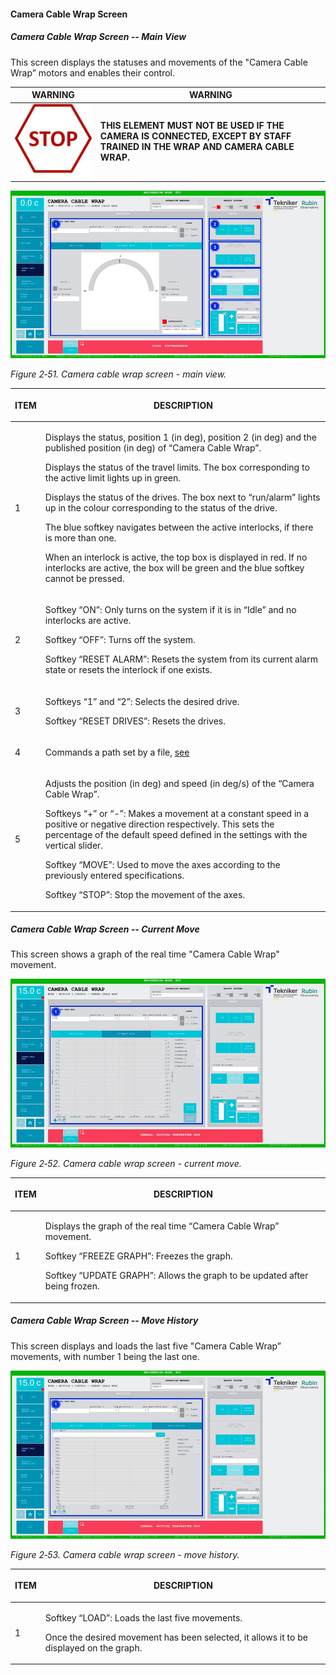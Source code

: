 #### Camera Cable Wrap Screen

##### Camera Cable Wrap Screen -- Main View

This screen displays the statuses and movements of the "Camera Cable Wrap” motors and enables their control.

| WARNING| WARNING|
|----------|----------|
| ![](../Resources/media/image005.png)| **THIS ELEMENT MUST NOT BE USED IF THE CAMERA IS CONNECTED, EXCEPT BY STAFF TRAINED IN THE WRAP AND CAMERA CABLE WRAP.**|

![](../Resources/media/image67.png)

*Figure 2‑51. Camera cable wrap screen - main view.*

<table class="table">
<thead>
<tr class="header">
<th><p>ITEM</p></th>
<th><p>DESCRIPTION</p></th>
</tr>
</thead>
<tbody>
<tr class="odd">
<td><p>1</p></td>
<td><p>Displays the status, position 1 (in deg), position 2 (in deg) and the published position (in deg) of “Camera
Cable Wrap”.</p>
<p>Displays the status of the travel limits. The box corresponding to the active limit lights up in
green.</p>
<p>Displays the status of the drives. The box next to “run/alarm” lights up in the colour corresponding to the status
of the drive.</p>
<p>The blue softkey navigates between the active interlocks, if there is more than one.</p>
<p>When an interlock is active, the top box is displayed in red. If no interlocks are active, the
box will be green and the blue softkey cannot be pressed.</p></td>
</tr>
<tr class="even">
<td><p>2</p></td>
<td><p>Softkey “ON”: Only turns on the system if it is in “Idle” and no interlocks are active.</p>
<p>Softkey “OFF”: Turns off the system.</p>
<p>Softkey “RESET ALARM”: Resets the system from its current alarm state or resets the
interlock if one exists.</p></td>
</tr>
<tr class="odd">
<td><p>3</p></td>
<td><p>Softkeys “1” and “2”: Selects the desired drive.</p>
<p>Softkey “RESET DRIVES”: Resets the drives.</p></td>
</tr>
<tr class="even">
<td><p>4</p></td>
<td><p>Commands a path set by a file, <a href="./001_MainAxisGeneralView.html#tracking-screen">see</a></p></td>
</tr>
<tr class="odd">
<td><p>5</p></td>
<td><p>Adjusts the position (in deg) and speed (in deg/s) of the “Camera Cable Wrap”.</p>
<p>Softkeys “+” or “-”: Makes a movement at a constant speed in a positive or negative direction
respectively. This sets the percentage of the default speed defined in the settings with the
vertical slider.</p>
<p>Softkey “MOVE”: Used to move the axes according to the previously entered specifications.</p>
<p>Softkey “STOP”: Stop the movement of the axes.</p></td>
</tr>
</tbody>
</table>

##### Camera Cable Wrap Screen -- Current Move

This screen shows a graph of the real time "Camera Cable Wrap" movement.

![](../Resources/media/image68.png)

*Figure 2‑52. Camera cable wrap screen - current move.*

<table class="table">
<thead>
<tr class="header">
<th><p>ITEM</p></th>
<th><p>DESCRIPTION</p></th>
</tr>
</thead>
<tbody>
<tr class="odd">
<td><p>1</p></td>
<td><p>Displays the graph of the real time “Camera Cable Wrap” movement.</p>
<p>Softkey “FREEZE GRAPH”: Freezes the graph.</p>
<p>Softkey “UPDATE GRAPH”: Allows the graph to be updated after being frozen.</p></td>
</tr>
</tbody>
</table>

##### Camera Cable Wrap Screen -- Move History

This screen displays and loads the last five "Camera Cable Wrap” movements, with number 1 being the last one.

![](../Resources/media/image69.png)

*Figure 2‑53. Camera cable wrap screen - move history.*

<table class="table">
<thead>
<tr class="header">
<th><p>ITEM</p></th>
<th><p>DESCRIPTION</p></th>
</tr>
</thead>
<tbody>
<tr class="odd">
<td><p>1</p></td>
<td><p>Softkey “LOAD”: Loads the last five movements.</p>
<p>Once the desired movement has been selected, it allows it to be displayed on the graph.</p></td>
</tr>
</tbody>
</table>
